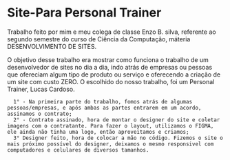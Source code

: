 # Site-Para Personal Trainer
 Trabalho feito por mim e meu colega de classe Enzo B. silva, referente ao segundo semestre do curso de Ciência da Computação, máteria DESENVOLVIMENTO DE SITES. 

   O objetivo desse trabalho era mostrar como funciona o trabalho de um desenvolvedor de sites no dia a dia, indo atrás de empresas ou pessoas que ofereciam algum tipo de produto ou serviço e oferecendo a criação de um site com custo ZERO. O escolhido do nosso trabalho, foi um Personal Trainer, Lucas Cardoso. 

      1° - Na primeira parte do trabalho, fomos atrás de algumas pessoas/empresas, e após ambas as partes entrarem em um acordo, assinamos o contrato;
      2° - Contrato assinado, hora de montar o designer do site e coletar imagens com o contratante. Para fazer o layout, utilizamos o FIGMA, ele ainda não tinha uma logo, então aproveitamos e criamos;
      3° Designer feito, hora de colocar a mão no código. Fizemos o site o mais próximo possível do designer, deixamos o mesmo responsivel com computadores e celulares de diversos tamanhos.
      
